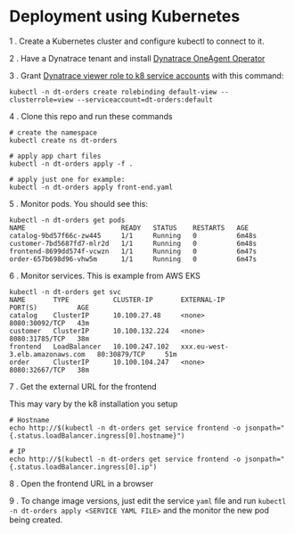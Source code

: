 # Deployment using Kubernetes

1 . Create a Kubernetes cluster and configure kubectl to connect to it. 

2 . Have a Dynatrace tenant and install [Dynatrace OneAgent Operator](https://www.dynatrace.com/support/help/technology-support/cloud-platforms/kubernetes/deploy-oneagent-k8/)  

3 . Grant [Dynatrace viewer role to k8 service accounts](https://www.dynatrace.com/support/help/shortlink/kubernetes-tagging#grant-viewer-role-to-service-accounts) with this command:

```
kubectl -n dt-orders create rolebinding default-view --clusterrole=view --serviceaccount=dt-orders:default
```

4 . Clone this repo and run these commands
```
# create the namespace
kubectl create ns dt-orders

# apply app chart files
kubectl -n dt-orders apply -f .

# apply just one for example:
kubectl -n dt-orders apply front-end.yaml
```

5 . Monitor pods.  You should see this:
```
kubectl -n dt-orders get pods
NAME                        READY   STATUS    RESTARTS   AGE
catalog-9bd57f66c-zw445     1/1     Running   0          6m48s
customer-7bd5687fd7-mlr2d   1/1     Running   0          6m48s
frontend-8699dd574f-vcwzn   1/1     Running   0          6m47s
order-657b698d96-vhw5m      1/1     Running   0          6m47s
```

6 . Monitor services.  This is example from AWS EKS
```
kubectl -n dt-orders get svc
NAME       TYPE           CLUSTER-IP       EXTERNAL-IP                       PORT(S)          AGE
catalog    ClusterIP      10.100.27.48     <none>                            8080:30092/TCP   43m
customer   ClusterIP      10.100.132.224   <none>                            8080:31785/TCP   38m
frontend   LoadBalancer   10.100.247.102   xxx.eu-west-3.elb.amazonaws.com   80:30879/TCP     51m
order      ClusterIP      10.100.104.247   <none>                            8080:32667/TCP   38m
```

7 . Get the external URL for the frontend

This may vary by the k8 installation you setup

```
# Hostname
echo http://$(kubectl -n dt-orders get service frontend -o jsonpath="{.status.loadBalancer.ingress[0].hostname}")

# IP
echo http://$(kubectl -n dt-orders get service frontend -o jsonpath="{.status.loadBalancer.ingress[0].ip")
```

8 . Open the frontend URL in a browser

9 . To change image versions, just edit the service `yaml` file and run `kubectl -n dt-orders apply <SERVICE YAML FILE>` and the monitor the new pod being created.
